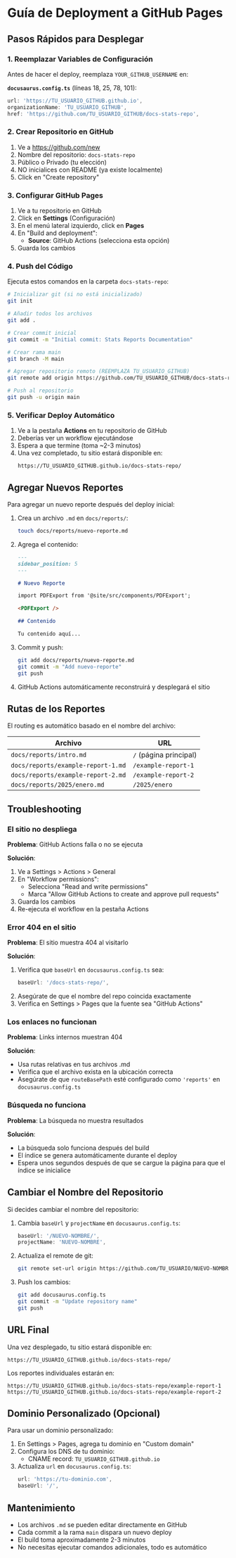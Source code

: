 # Guía de Deployment a GitHub Pages

## Pasos Rápidos para Desplegar

### 1. Reemplazar Variables de Configuración

Antes de hacer el deploy, reemplaza `YOUR_GITHUB_USERNAME` en:

**`docusaurus.config.ts`** (líneas 18, 25, 78, 101):
```typescript
url: 'https://TU_USUARIO_GITHUB.github.io',
organizationName: 'TU_USUARIO_GITHUB',
href: 'https://github.com/TU_USUARIO_GITHUB/docs-stats-repo',
```

### 2. Crear Repositorio en GitHub

1. Ve a https://github.com/new
2. Nombre del repositorio: `docs-stats-repo`
3. Público o Privado (tu elección)
4. NO inicialices con README (ya existe localmente)
5. Click en "Create repository"

### 3. Configurar GitHub Pages

1. Ve a tu repositorio en GitHub
2. Click en **Settings** (Configuración)
3. En el menú lateral izquierdo, click en **Pages**
4. En "Build and deployment":
   - **Source**: GitHub Actions (selecciona esta opción)
5. Guarda los cambios

### 4. Push del Código

Ejecuta estos comandos en la carpeta `docs-stats-repo`:

```bash
# Inicializar git (si no está inicializado)
git init

# Añadir todos los archivos
git add .

# Crear commit inicial
git commit -m "Initial commit: Stats Reports Documentation"

# Crear rama main
git branch -M main

# Agregar repositorio remoto (REEMPLAZA TU_USUARIO_GITHUB)
git remote add origin https://github.com/TU_USUARIO_GITHUB/docs-stats-repo.git

# Push al repositorio
git push -u origin main
```

### 5. Verificar Deploy Automático

1. Ve a la pestaña **Actions** en tu repositorio de GitHub
2. Deberías ver un workflow ejecutándose
3. Espera a que termine (toma ~2-3 minutos)
4. Una vez completado, tu sitio estará disponible en:
   ```
   https://TU_USUARIO_GITHUB.github.io/docs-stats-repo/
   ```

## Agregar Nuevos Reportes

Para agregar un nuevo reporte después del deploy inicial:

1. Crea un archivo `.md` en `docs/reports/`:
   ```bash
   touch docs/reports/nuevo-reporte.md
   ```

2. Agrega el contenido:
   ```markdown
   ---
   sidebar_position: 5
   ---

   # Nuevo Reporte

   import PDFExport from '@site/src/components/PDFExport';

   <PDFExport />

   ## Contenido

   Tu contenido aquí...
   ```

3. Commit y push:
   ```bash
   git add docs/reports/nuevo-reporte.md
   git commit -m "Add nuevo-reporte"
   git push
   ```

4. GitHub Actions automáticamente reconstruirá y desplegará el sitio

## Rutas de los Reportes

El routing es automático basado en el nombre del archivo:

| Archivo | URL |
|---------|-----|
| `docs/reports/intro.md` | `/` (página principal) |
| `docs/reports/example-report-1.md` | `/example-report-1` |
| `docs/reports/example-report-2.md` | `/example-report-2` |
| `docs/reports/2025/enero.md` | `/2025/enero` |

## Troubleshooting

### El sitio no despliega

**Problema**: GitHub Actions falla o no se ejecuta

**Solución**:
1. Ve a Settings > Actions > General
2. En "Workflow permissions":
   - Selecciona "Read and write permissions"
   - Marca "Allow GitHub Actions to create and approve pull requests"
3. Guarda los cambios
4. Re-ejecuta el workflow en la pestaña Actions

### Error 404 en el sitio

**Problema**: El sitio muestra 404 al visitarlo

**Solución**:
1. Verifica que `baseUrl` en `docusaurus.config.ts` sea:
   ```typescript
   baseUrl: '/docs-stats-repo/',
   ```
2. Asegúrate de que el nombre del repo coincida exactamente
3. Verifica en Settings > Pages que la fuente sea "GitHub Actions"

### Los enlaces no funcionan

**Problema**: Links internos muestran 404

**Solución**:
- Usa rutas relativas en tus archivos .md
- Verifica que el archivo exista en la ubicación correcta
- Asegúrate de que `routeBasePath` esté configurado como `'reports'` en `docusaurus.config.ts`

### Búsqueda no funciona

**Problema**: La búsqueda no muestra resultados

**Solución**:
- La búsqueda solo funciona después del build
- El índice se genera automáticamente durante el deploy
- Espera unos segundos después de que se cargue la página para que el índice se inicialice

## Cambiar el Nombre del Repositorio

Si decides cambiar el nombre del repositorio:

1. Cambia `baseUrl` y `projectName` en `docusaurus.config.ts`:
   ```typescript
   baseUrl: '/NUEVO-NOMBRE/',
   projectName: 'NUEVO-NOMBRE',
   ```

2. Actualiza el remote de git:
   ```bash
   git remote set-url origin https://github.com/TU_USUARIO/NUEVO-NOMBRE.git
   ```

3. Push los cambios:
   ```bash
   git add docusaurus.config.ts
   git commit -m "Update repository name"
   git push
   ```

## URL Final

Una vez desplegado, tu sitio estará disponible en:

```
https://TU_USUARIO_GITHUB.github.io/docs-stats-repo/
```

Los reportes individuales estarán en:

```
https://TU_USUARIO_GITHUB.github.io/docs-stats-repo/example-report-1
https://TU_USUARIO_GITHUB.github.io/docs-stats-repo/example-report-2
```

## Dominio Personalizado (Opcional)

Para usar un dominio personalizado:

1. En Settings > Pages, agrega tu dominio en "Custom domain"
2. Configura los DNS de tu dominio:
   - CNAME record: `TU_USUARIO_GITHUB.github.io`
3. Actualiza `url` en `docusaurus.config.ts`:
   ```typescript
   url: 'https://tu-dominio.com',
   baseUrl: '/',
   ```

## Mantenimiento

- Los archivos `.md` se pueden editar directamente en GitHub
- Cada commit a la rama `main` dispara un nuevo deploy
- El build toma aproximadamente 2-3 minutos
- No necesitas ejecutar comandos adicionales, todo es automático
